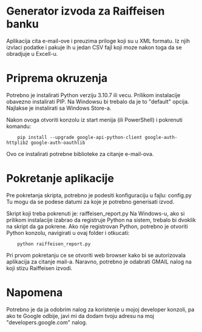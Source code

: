 # Generator izvoda za Raiffeisen banku #

Aplikacija cita e-mail-ove i preuzima priloge koji su u XML formatu. 
Iz njih izvlaci podatke i pakuje ih u jedan CSV fajl koji moze nakon toga da se obradjuje u Excell-u.

# Priprema okruzenja #

Potrebno je instalirati Python verziju 3.10.7 ili vecu. Prilikom instalacije obavezno instalirati PIP. 
Na Windowsu bi trebalo da je to "default" opcija. Najlakse je instalirati sa Windows Store-a. 

Nakon ovoga otvoriti konzolu iz start menija (ili PowerShell) i pokrenuti komandu:

        pip install --upgrade google-api-python-client google-auth-httplib2 google-auth-oauthlib

Ovo ce instalirati potrebne biblioteke za citanje e-mail-ova.

# Pokretanje aplikacije #

Pre pokretanja skripta, potrebno je podesiti konfiguraciju u fajlu: config.py
Tu mogu da se podese datumi za koje je potrebno generisati izvod.

Skript koji treba pokrenuti je: raiffeisen_report.py
Na Windows-u, ako si prilikom instalacije izabrao da registruje Python na sistem, trebalo bi dvoklik na skript da ga pokrene.
Ako nije registrovan Python, potrebno je otvoriti Python konzolu, navigirati u ovaj folder i otkucati:

        python raiffeisen_report.py

Pri prvom pokretanju ce se otvoriti web browser kako bi se autorizovala aplikacija za citanje mail-a. 
Naravno, potrebno je odabrati GMAIL nalog na koji stizu Raiffeisen izvodi.

# Napomena #

Potrebno je da ja odobrim nalog za koristenje u mojoj developer konzoli, pa ako te Google odbije, javi mi da dodam tvoju adresu na moj "developers.google.com" nalog.



